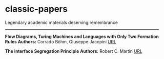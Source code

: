 # classic-papers
Legendary academic materials deserving remembrance

---
**Flow Diagrams, Turing Machines and Languages with Only Two Formation Rules**
**Authors:** Corrado Böhm, Giuseppe Jacopini
[URL](https://github.com/berkekim/classic-papers/blob/main/flow-diagrams-turing-machines-and-languages-with-only-two-formation-rules.pdf)


**The Interface Segregation Principle**
**Authors:** Robert C. Martin
[URL](https://github.com/berkekim/classic-papers/blob/main/the-interface-segregation-principle.pdf)
